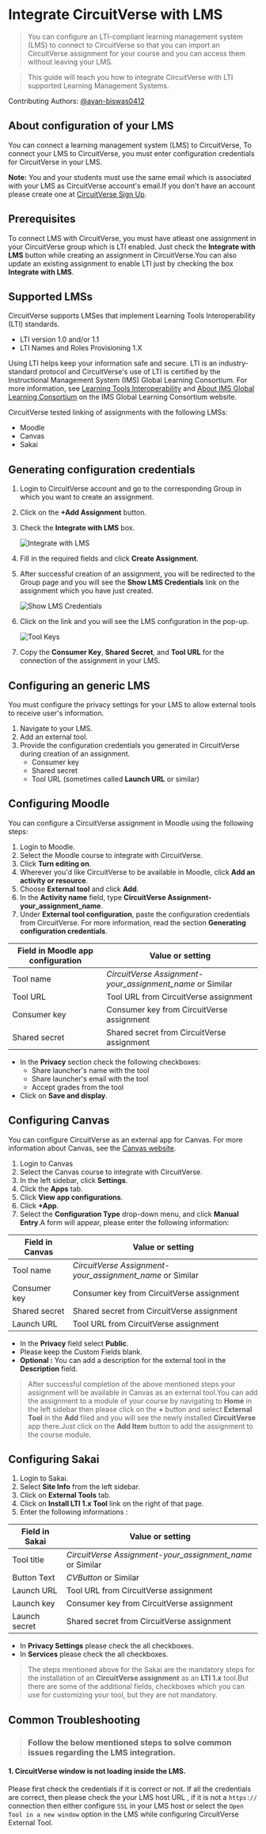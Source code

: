# Integrate CircuitVerse with LMS

> You can configure an LTI-compliant learning management system (LMS) to connect to CircuitVerse so that you can import an CircuitVerse assignment for your course and you can access them without leaving your LMS.

> This guide will teach you how to integrate CircuitVerse with LTI supported Learning Management Systems.

Contributing Authors: [@ayan-biswas0412](https:github.com/ayan-biswas0412)

## About configuration of your LMS

You can connect a learning management system (LMS) to CircuitVerse, To connect your LMS to CircuitVerse, you must enter configuration credentials for CircuitVerse in your LMS.

**Note:** You and your students must use the same email which is associated with your LMS as CircuitVerse account's email.If you don't have an account please create one at [CircuitVerse Sign Up](https://circuitverse.org/users/sign_up).

## Prerequisites

To connect LMS with CircuitVerse, you must have atleast one assignment in your CircuitVerse group which is LTI enabled.    Just check the **Integrate with LMS** button while creating an assignment in CircuitVerse.You can also update an existing assignment to enable LTI just by checking the box **Integrate with LMS**.

## Supported LMSs

CircuitVerse supports LMSes that implement Learning Tools Interoperability (LTI) standards.

* LTI version 1.0 and/or 1.1
* LTI Names and Roles Provisioning 1.X

Using LTI helps keep your information safe and secure. LTI is an industry-standard protocol and CircuitVerse's use of LTI is certified by the Instructional Management System (IMS) Global Learning Consortium. For more information, see [Learning Tools Interoperability](https://www.imsglobal.org/activity/learning-tools-interoperability) and [About IMS Global Learning Consortium](http://www.imsglobal.org/aboutims.html) on the IMS Global Learning Consortium website.

CircuitVerse tested linking of assignments with the following LMSs:

* Moodle
* Canvas
* Sakai

## Generating configuration credentials

1. Login to CircuitVerse account and go to the corresponding Group in which you want to create an assignment.
2. Click on the **+Add Assignment** button.
3. Check the **Integrate with LMS** box.

    ![Integrate with LMS](/images/img_chapter2/lms_integration/lms_checkbox.png)

4. Fill in the required fields and click **Create Assignment**.
5. After successful creation of an assignment, you will be redirected to the Group page and you will see the **Show LMS Credentials** link on the assignment which you have just created.

    ![Show LMS Credentials](/images/img_chapter2/lms_integration/show_lms_link.png)

6. Click on the link and you will see the LMS configuration in the pop-up.

    ![Tool Keys](/images/img_chapter2/lms_integration/tool_key.png)

7. Copy the **Consumer Key**, **Shared Secret**, and **Tool URL** for the connection of the assignment in your LMS.

## Configuring an generic LMS

You must configure the privacy settings for your LMS to allow external tools to receive user's information.

1. Navigate to your LMS.
2. Add an external tool.
3. Provide the configuration credentials you generated in CircuitVerse during creation of an assignment.
    * Consumer key
    * Shared secret
    * Tool URL (sometimes called **Launch URL** or similar)

## Configuring Moodle

You can configure a CircuitVerse assignment in Moodle using the following steps:

1. Login to Moodle.
2. Select the Moodle course to integrate with CircuitVerse.
3. Click **Turn editing on**.
4. Wherever you'd like CircuitVerse to be available in Moodle, click **Add an activity or resource**.
5. Choose **External tool** and click **Add**.
6. In the **Activity name** field, type **CircuitVerse Assignment-your_assignment_name**.
7. Under **External tool configuration**, paste the configuration credentials from CircuitVerse. For more information, read the section **Generating configuration credentials**.

|    Field in Moodle app configuration    |    Value or setting                                                |
|-----------------------------------------|--------------------------------------------------------------------|
|    Tool name                            | *CircuitVerse Assignment-your_assignment_name*  or Similar         |
|    Tool URL                             | Tool URL from CircuitVerse assignment                            |
|    Consumer key                         | Consumer key from CircuitVerse assignment                          |
|    Shared secret                        | Shared secret from CircuitVerse assignment                         |

* In the **Privacy** section check the following checkboxes:
  * Share launcher's name with the tool
  * Share launcher's email with the tool
  * Accept grades from the tool
* Click on **Save and display**.

## Configuring Canvas

You can configure CircuitVerse as an external app for Canvas. For more information about Canvas, see the [Canvas website](https://www.instructure.com/canvas).

1. Login to Canvas
2. Select the Canvas course to integrate with CircuitVerse.
3. In the left sidebar, click **Settings**.
4. Click the **Apps** tab.
5. Click **View app configurations**.
6. Click **+App**.
7. Select the **Configuration Type** drop-down menu, and click **Manual Entry**.A form will appear, please enter the following information:

|    Field in Canvas                      |    Value or setting                                                |
|-----------------------------------------|--------------------------------------------------------------------|
|    Tool name                            | *CircuitVerse Assignment-your_assignment_name*  or Similar         |
|    Consumer key                         | Consumer key from CircuitVerse assignment                          |
|    Shared secret                        | Shared secret from CircuitVerse assignment                         |
|    Launch URL                           | Tool URL from CircuitVerse assignment                            |

* In the **Privacy** field select **Public**.
* Please keep the Custom Fields blank.
* **Optional :** You can add a description for the external tool in the **Description** field.

> After successful completion of the above mentioned steps your assignment will be available in Canvas as an external tool.You can add the assignment to a module of your course by navigating to **Home** in the left sidebar then please click on the **+** button and select **External Tool** in the **Add** filed and you will see the newly installed **CircuitVerse** app there.Just click on the **Add Item** button to add the assignment to the course module.

## Configuring Sakai

1. Login to Sakai.
2. Select **Site Info** from the left sidebar.
3. Click on **External Tools** tab.
4. Click on **Install LTI 1.x Tool** link on the right of that page.
5. Enter the following informations :

|    Field in Sakai                       |    Value or setting                                                |
|-----------------------------------------|--------------------------------------------------------------------|
|    Tool title                           | *CircuitVerse Assignment-your_assignment_name*  or Similar         |
|    Button Text                          | *CVButton* or Similar                                              |
|    Launch URL                           | Tool URL from CircuitVerse assignment                              |
|    Launch key                         | Consumer key from CircuitVerse assignment                            |
|    Launch secret                        | Shared secret from CircuitVerse assignment                         |

* In **Privacy Settings** please check the all checkboxes.
* In **Services** please check the all checkboxes.

> The steps mentioned above for the Sakai are the mandatory steps for the installation of an **CircuitVerse assignment** as an **LTI 1.x** tool.But there are some of the additional fields, checkboxes which you can use for customizing your tool, but they are not mandatory.

## Common Troubleshooting

> ### Follow the below mentioned steps to solve common issues regarding the LMS integration.

#### 1. CircuitVerse window is not loading inside the LMS.

Please first check the credentials if it is correct or not. If all the credentials are correct, then please check the your LMS host URL , if it is not a `https://` connection then either configure `SSL` in your LMS host or select the `Open Tool in a new window` option in the LMS while configuring CircuitVerse External Tool.
